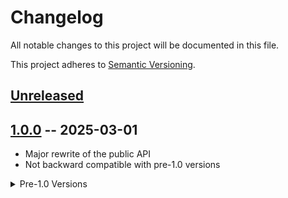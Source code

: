 # Changelog

All notable changes to this project will be documented in this file.

This project adheres to [Semantic Versioning](https://semver.org/spec/v2.0.0.html).

## [Unreleased]

## [1.0.0] -- 2025-03-01

- Major rewrite of the public API
- Not backward compatible with pre-1.0 versions

<details>
<summary>Pre-1.0 Versions</summary>

- [0.0.8](https://github.com/mooreryan/gleam_qcheck/releases/tag/v0.0.8) -- 2024-12-31
- [0.0.7](https://github.com/mooreryan/gleam_qcheck/releases/tag/v0.0.7) -- 2024-12-11
- [0.0.6](https://github.com/mooreryan/gleam_qcheck/releases/tag/v0.0.6) -- 2024-09-30
- [0.0.5](https://github.com/mooreryan/gleam_qcheck/releases/tag/v0.0.5) -- 2024-09-23
- [0.0.4](https://github.com/mooreryan/gleam_qcheck/releases/tag/v0.0.4) -- 2024-09-16
- [0.0.3](https://github.com/mooreryan/gleam_qcheck/releases/tag/v0.0.3) -- 2024-05-15
- [0.0.2](https://github.com/mooreryan/gleam_qcheck/releases/tag/v0.0.2) -- 2024-05-06
- [0.0.1](https://github.com/mooreryan/gleam_qcheck/releases/tag/v0.0.1) -- 2024-04-28

</details>

[Unreleased]: https://github.com/mooreryan/gleam_qcheck/compare/v1.0.0...HEAD
[1.0.0]: https://github.com/mooreryan/gleam_qcheck/compare/v0.0.8...v1.0.0

